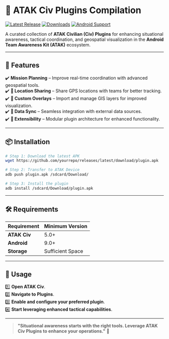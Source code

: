 # 📡 ATAK Civ Plugins Compilation

[![Latest Release](https://img.shields.io/github/v/release/yourrepo/atak-civ-plugins?style=for-the-badge)](https://github.com/yourrepo/releases) 
[![Downloads](https://img.shields.io/github/downloads/yourrepo/atak-civ-plugins/total?style=for-the-badge)](https://github.com/yourrepo/releases) 
[![Android Support](https://img.shields.io/badge/Android-9.0%2B-blue?style=for-the-badge)](https://developer.android.com/)

A curated collection of **ATAK Civilian (Civ) Plugins** for enhancing situational awareness, tactical coordination, and geospatial visualization in the **Android Team Awareness Kit (ATAK)** ecosystem.

---

## 🚀 Features
✔️ **Mission Planning** – Improve real-time coordination with advanced geospatial tools.  
✔️ **📍 Location Sharing** – Share GPS locations with teams for better tracking.  
✔️ **📡 Custom Overlays** – Import and manage GIS layers for improved visualization.  
✔️ **🔄 Data Sync** – Seamless integration with external data sources.  
✔️ **🔌 Extensibility** – Modular plugin architecture for enhanced functionality.  

---

## 📦 Installation
```bash
# Step 1: Download the latest APK
wget https://github.com/yourrepo/releases/latest/download/plugin.apk

# Step 2: Transfer to ATAK Device
adb push plugin.apk /sdcard/Download/

# Step 3: Install the plugin
adb install /sdcard/Download/plugin.apk
```

---

## 🛠 Requirements
| Requirement  | Minimum Version |
|-------------|----------------|
| **ATAK Civ** | 5.0+           |
| **Android**  | 9.0+           |
| **Storage**  | Sufficient Space |

---

## 📝 Usage
1️⃣ **Open ATAK Civ**.  
2️⃣ **Navigate to Plugins**.  
3️⃣ **Enable and configure your preferred plugin**.  
4️⃣ **Start leveraging enhanced tactical capabilities**.  

---

> **"Situational awareness starts with the right tools. Leverage ATAK Civ Plugins to enhance your operations."** 🚀

